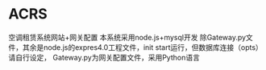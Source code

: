 # ACRS
空调租赁系统网站+网关配置
本系统采用node.js+mysql开发
除Gateway.py文件，其余是node.js的expres4.0工程文件，init start运行，但数据库连接（opts）请自行设定，
Gateway.py为网关配置文件，采用Python语言
